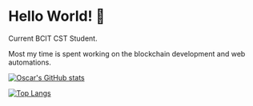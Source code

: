 # Hello World! 👋

Current BCIT CST Student.

Most my time is spent working on the blockchain development and web automations.

[![Oscar's GitHub stats](https://github-readme-stats.vercel.app/api?username=o-scarzhu&show_icons=true&theme=tokyonight)](https://github.com/anuraghazra/github-readme-stats)

[![Top Langs](https://github-readme-stats.vercel.app/api/top-langs/?username=anuraghazra&layout=compact)](https://github.com/anuraghazra/github-readme-stats)
